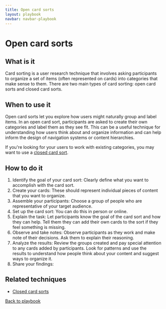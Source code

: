 ```yaml
---
title: Open card sorts
layout: playbook
navbar: navbar-playbook
---
```


# Open card sorts

## What is it

Card sorting is a user research technique that involves asking participants to organize a set of items (often represented on cards) into categories that make sense to them. There are two main types of card sorting: open card sorts and closed card sorts.

## When to use it

Open card sorts let you explore how users might naturally group and label items. In an open card sort, participants are asked to create their own categories and label them as they see fit. This can be a useful technique for understanding how users think about and organize information and can help inform the design of navigation systems or content hierarchies.

If you're looking for your users to work with existing categories, you may want to use a [closed card sort](/our-playbook/closed-card-sort.html).

## How to do it

1. Identify the goal of your card sort: Clearly define what you want to accomplish with the card sort.
2. Create your cards: These should represent individual pieces of content that you want to organize.
3. Assemble your participants: Choose a group of people who are representative of your target audience.
4. Set up the card sort: You can do this in person or online.
5. Explain the task: Let participants know the goal of the card sort and how they can help. Tell them they can add their own cards to the sort if they feel something is missing.
6. Observe and take notes: Observe participants as they work and make note of their decisions. Ask them to explain their reasoning.
7. Analyze the results: Review the groups created and pay special attention to any cards added by participants. Look for patterns and use the results to understand how people think about your content and suggest ways to organize it.
8. Share your findings:

## Related techniques

- [Closed card sorts]('/our-playbook/closed-card-sort.html)

[Back to playbook](/our-playbook/)